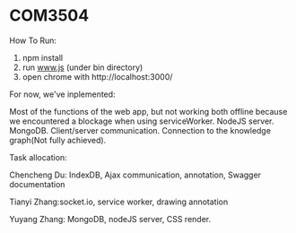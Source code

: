 # COM3504
 How To Run: 
1. npm install
2. run www.js (under bin directory)
3. open chrome with     http://localhost:3000/


For now, we've inplemented: 

Most of the functions of the web app, but not working both offline because we encountered a blockage when using serviceWorker.
NodeJS server.
MongoDB.
Client/server communication.
Connection to the knowledge graph(Not fully achieved).



Task allocation:

Chencheng Du: IndexDB, Ajax communication, annotation, Swagger documentation

Tianyi Zhang:socket.io, service worker, drawing annotation

Yuyang Zhang: MongoDB, nodeJS server, CSS render.
